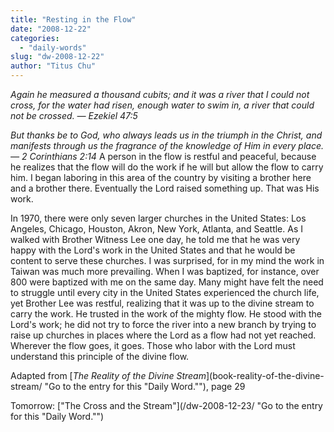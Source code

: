 ```yaml
---
title: "Resting in the Flow"
date: "2008-12-22"
categories: 
  - "daily-words"
slug: "dw-2008-12-22"
author: "Titus Chu"
---
```


_Again he measured a thousand cubits; and it was a river that I could not cross, for the water had risen, enough water to swim in, a river that could not be crossed. — Ezekiel 47:5_

_But thanks be to God, who always leads us in the triumph in the Christ, and manifests through us the fragrance of the knowledge of Him in every place. — 2 Corinthians 2:14_ A person in the flow is restful and peaceful, because he realizes that the flow will do the work if he will but allow the flow to carry him. I began laboring in this area of the country by visiting a brother here and a brother there. Eventually the Lord raised something up. That was His work.

In 1970, there were only seven larger churches in the United States: Los Angeles, Chicago, Houston, Akron, New York, Atlanta, and Seattle. As I walked with Brother Witness Lee one day, he told me that he was very happy with the Lord's work in the United States and that he would be content to serve these churches. I was surprised, for in my mind the work in Taiwan was much more prevailing. When I was baptized, for instance, over 800 were baptized with me on the same day. Many might have felt the need to struggle until every city in the United States experienced the church life, yet Brother Lee was restful, realizing that it was up to the divine stream to carry the work. He trusted in the work of the mighty flow. He stood with the Lord's work; he did not try to force the river into a new branch by trying to raise up churches in places where the Lord as a flow had not yet reached. Wherever the flow goes, it goes. Those who labor with the Lord must understand this principle of the divine flow.

Adapted from [_The Reality of the Divine Stream_](book-reality-of-the-divine-stream/ "Go to the entry for this "Daily Word.""), page 29

Tomorrow: ["The Cross and the Stream"](/dw-2008-12-23/ "Go to the entry for this "Daily Word."")

